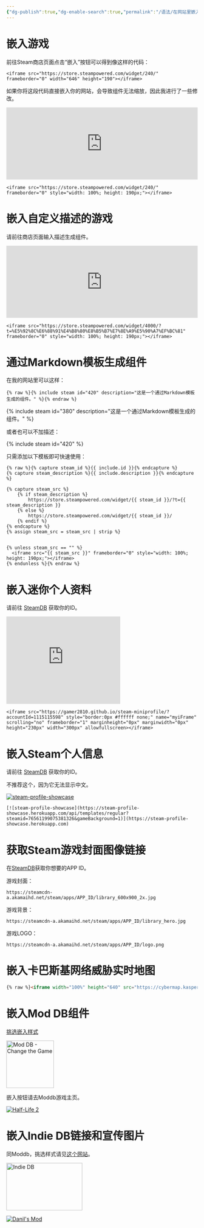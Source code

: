 ```yaml
---
{"dg-publish":true,"dg-enable-search":true,"permalink":"/语法/在网站里嵌入组件/","dgEnableSearch":true,"dgPassFrontmatter":true}
---
```




# 嵌入游戏

前往Steam商店页面点击“嵌入”按钮可以得到像这样的代码：

```
<iframe src="https://store.steampowered.com/widget/240/" frameborder="0" width="646" height="190"></iframe>
```
如果你将这段代码直接嵌入你的网站，会导致组件无法缩放，因此我进行了一些修改。

<iframe src="https://store.steampowered.com/widget/240/" frameborder="0" style="width: 100%; height: 190px;"></iframe>

```
<iframe src="https://store.steampowered.com/widget/240/" frameborder="0" style="width: 100%; height: 190px;"></iframe>
```

# 嵌入自定义描述的游戏

请前往商店页面输入描述生成组件。

<iframe src="https://store.steampowered.com/widget/4000/?t=%E5%92%8C%E6%88%91%E4%B8%80%E8%B5%B7%E7%8E%A9%E5%90%A7%EF%BC%81" frameborder="0" style="width: 100%; height: 190px;"></iframe>

```
<iframe src="https://store.steampowered.com/widget/4000/?t=%E5%92%8C%E6%88%91%E4%B8%80%E8%B5%B7%E7%8E%A9%E5%90%A7%EF%BC%81" frameborder="0" style="width: 100%; height: 190px;"></iframe>
```

# 通过Markdown模板生成组件

在我的网站里可以这样：

```
{% raw %}{% include steam id="420" description="这是一个通过Markdown模板生成的组件。" %}{% endraw %}
```

{% include steam id="380" description="这是一个通过Markdown模板生成的组件。" %}

或者也可以不加描述：

{% include steam id="420" %}

只需添加以下模板即可快速使用：

```
{% raw %}{% capture steam_id %}{{ include.id }}{% endcapture %}
{% capture steam_description %}{{ include.description }}{% endcapture %}

{% capture steam_src %}
    {% if steam_description %}
        https://store.steampowered.com/widget/{{ steam_id }}/?t={{ steam_description }}
    {% else %}
        https://store.steampowered.com/widget/{{ steam_id }}/
    {% endif %}
{% endcapture %}
{% assign steam_src = steam_src | strip %}


{% unless steam_src == "" %}
  <iframe src="{{ steam_src }}" frameborder="0" style="width: 100%; height: 190px;"></iframe>
{% endunless %}{% endraw %}
```

# 嵌入迷你个人资料

请前往 [SteamDB](https://steamdb.info/calculator/) 获取你的ID。


<iframe src="https://gamer2810.github.io/steam-miniprofile/?accountId=1115115598" style="border:0px #ffffff none;" name="myiFrame" scrolling="no" frameborder="1" marginheight="0px" marginwidth="0px" height="230px" width="300px" allowfullscreen></iframe>

```
<iframe src="https://gamer2810.github.io/steam-miniprofile/?accountId=1115115598" style="border:0px #ffffff none;" name="myiFrame" scrolling="no" frameborder="1" marginheight="0px" marginwidth="0px" height="230px" width="300px" allowfullscreen></iframe>
```

# 嵌入Steam个人信息

请前往 [SteamDB](https://steamdb.info/calculator/) 获取你的ID。

不推荐这个，因为它无法显示中文。

[![steam-profile-showcase](https://steam-profile-showcase.herokuapp.com/api/templates/regular?steamid=76561199075381326&gameBackground=1)](https://steam-profile-showcase.herokuapp.com)

```
[![steam-profile-showcase](https://steam-profile-showcase.herokuapp.com/api/templates/regular?steamid=76561199075381326&gameBackground=1)](https://steam-profile-showcase.herokuapp.com)
```



# 获取Steam游戏封面图像链接

在[SteamDB](https://steamdb.info/)获取你想要的APP ID。

游戏封面：

```
https://steamcdn-a.akamaihd.net/steam/apps/APP_ID/library_600x900_2x.jpg
```

游戏背景：

```
https://steamcdn-a.akamaihd.net/steam/apps/APP_ID/library_hero.jpg
```

游戏LOGO：

```
https://steamcdn-a.akamaihd.net/steam/apps/APP_ID/logo.png
```

# 嵌入卡巴斯基网络威胁实时地图


```html
{% raw %}<iframe width="100%" height="640" src="https://cybermap.kaspersky.com/cn/widget/dynamic/dark" frameborder="0">{% endraw %}
```

# 嵌入Mod DB组件

[挑选嵌入样式](https://www.moddb.com/about)

<a href="https://www.moddb.com" title="Game Mod Development Home" target="_blank"><img src="https://media.moddb.com/images/global/moddb_125x125_v3.png" alt="Mod DB - Change the Game" border="0" width="125" height="125"></a>

嵌入按钮请去Moddb游戏主页。

<a href="https://www.moddb.com/games/half-life-2" title="View Half-Life 2 on ModDB"><img src="https://button.moddb.com/popularity/medium/games/61.png" alt="Half-Life 2"></a>

# 嵌入Indie DB链接和宣传图片

同Moddb，挑选样式请见[这个网站](https://www.indiedb.com/about)。

<a href="https://www.indiedb.com" title="Indie Games Database" target="_blank" data-immersive-translate-effect="1" data-immersive_translate_walked="01b0dcb6-8099-4117-bebf-da1d7ad50595"><img src="https://media.indiedb.com/images/global/indiedb_200x125.png" alt="Indie DB" border="0" width="200" height="125" data-immersive-translate-effect="1" data-immersive_translate_walked="01b0dcb6-8099-4117-bebf-da1d7ad50595"></a>

<a href="https://www.indiedb.com/games/danils-mod" title="View Danil's Mod on IndieDB"><img src="https://button.indiedb.com/popularity/medium/games/81482.png" alt="Danil's Mod"></a>
